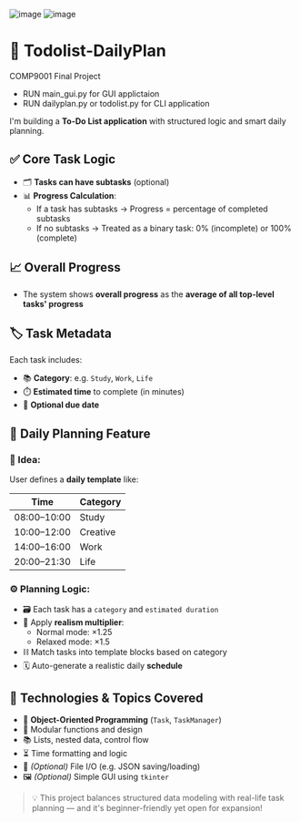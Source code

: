 ![image](https://github.com/user-attachments/assets/f0664cd9-8813-4b82-891e-33de780a58c2)
![image](https://github.com/user-attachments/assets/36a89428-2dd5-47ca-8021-f86782ae8984)

# 🧠 Todolist-DailyPlan
COMP9001 Final Project
- RUN main_gui.py for GUI applictaion
- RUN dailyplan.py or todolist.py for CLI application

I'm building a **To-Do List application** with structured logic and smart daily planning.


## ✅ Core Task Logic

- 🗂️ **Tasks can have subtasks** (optional)
- 📊 **Progress Calculation**:
  - If a task has subtasks → Progress = percentage of completed subtasks
  - If no subtasks → Treated as a binary task: 0% (incomplete) or 100% (complete)


## 📈 Overall Progress

- The system shows **overall progress** as the **average of all top-level tasks' progress**


## 🏷️ Task Metadata

Each task includes:

- 📚 **Category**: e.g. `Study`, `Work`, `Life`
- ⏱️ **Estimated time** to complete (in minutes)
- 📅 **Optional due date**


## 📅 Daily Planning Feature

### 🧠 Idea:

User defines a **daily template** like:

| Time            | Category |
|-----------------|----------|
| 08:00–10:00     | Study    |
| 10:00–12:00     | Creative |
| 14:00–16:00     | Work     |
| 20:00–21:30     | Life     |

### ⚙️ Planning Logic:

- 🗃️ Each task has a `category` and `estimated duration`
- 🧮 Apply **realism multiplier**:
  - Normal mode: ×1.25
  - Relaxed mode: ×1.5
- ⛓️ Match tasks into template blocks based on category
- 🗓️ Auto-generate a realistic daily **schedule**

## 🧰 Technologies & Topics Covered

- 🧱 **Object-Oriented Programming** (`Task`, `TaskManager`)
- 🔧 Modular functions and design
- 📚 Lists, nested data, control flow
- ⏳ Time formatting and logic
- 💾 *(Optional)* File I/O (e.g. JSON saving/loading)
- 🖼️ *(Optional)* Simple GUI using `tkinter`

> 💡 This project balances structured data modeling with real-life task planning — and it's beginner-friendly yet open for expansion!
